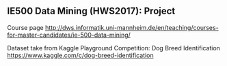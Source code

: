 ## IE500 Data Mining (HWS2017): Project
Course page
http://dws.informatik.uni-mannheim.de/en/teaching/courses-for-master-candidates/ie-500-data-mining/

Dataset take from Kaggle Playground Competition: Dog Breed Identification
https://www.kaggle.com/c/dog-breed-identification
